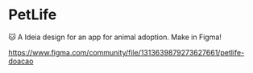 # PetLife
🐱 A Ideia design for an app for animal adoption.
 Make in Figma!

https://www.figma.com/community/file/1313639879273627661/petlife-doacao
